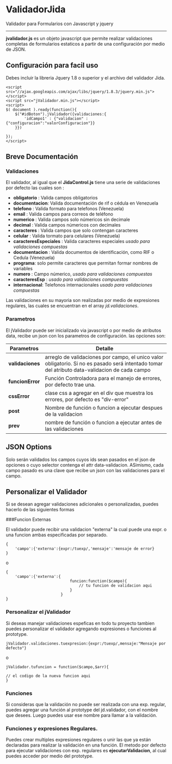 ValidadorJida
=============
Validador para Formularios con Javascript y jquery 
____

**jvalidador.js** es un objeto javascript que permite realizar validaciones completas
de formularios estaticos a partir de una configuración por medio de JSON.


## Configuración para facil uso

Debes incluir la libreria Jquery 1.8 o superior y el archivo del validador Jida.  
```
<script src="//ajax.googleapis.com/ajax/libs/jquery/1.8.3/jquery.min.js"></script>
<script src="jValidador.min.js"></script>
<script>
$( document ).ready(function(){
	$("#idBoton").jValidador({validaciones:{
		'idCampo1' : {"validacion" : {"configuracion":"valorConfiguracion"}}
	}})
 	
});
</script>
```


## Breve Documentación 


### Validaciones 
El validador, al igual que el **JidaControl.js** tiene una serie de validaciones por defecto
las cuales son :

* **obligatorio** : Valida campos obligatorios
* **documentacion**: Valida documentación de rif o cédula en Venezuela
* **telefono** : Valida formato para telefonos (Venezuela)
* **email** : Valida campos para correos de teléfono
* **numerico** : Valida campos solo númericos sin decimale
* **decimal** : Valida campos númericos con decimales
* **caracteres** : Valida campos que solo contengan caracteres
* **celular** : Valida tormato para celulares (Venezuela)
* **caracteresEspeciales** : Valida caracteres especiales *usado para validaciones compuestas*
* **documentacion** : Valida documentos de identificación, como RIF o Cedula (Venezuela)
* **programa**: solo permite caracteres que permitan formar nombres de variables 
* **numero** : Campo númerico, *usado para validaciones compuestas*
* **caracteresEsp** : *usado para validaciones compuestas*
* **internacional**: Telefonos internacionales *usado para validaciones compuestas*

Las validaciones en su mayoria son realizadas por medio de expresiones regulares, las cuales se encuentran
en el array *jd.validaciones*.

### Parametros 


El jValidador puede ser inicializado via javascript o por medio de atributos data, recibe un json
con los parametros de configuración. 
las opciones son:
 

Parametros		| Detalle
----------------|--------------
 **validaciones**	| arreglo de validaciones por campo, el unico valor obligatorio. Si no es pasado será intentado tomar del atributo data-validacion de cada campo
 **funcionError** 		| Función Controladora para el manejo de errores, por defecto trae una.
 **cssError**	| clase css a agregar en el div que muestra los errores, por defecto es "div-error" 
 **post** | Nombre de función o funcion a ejecutar despues de la validacion
 **prev** 	| nombre de función o funcion a ejecutar antes de las validaciones 
 

## JSON Options

Solo serán validados los campos cuyos ids sean pasados en el json de opciones o cuyo selector contenga el attr data-validacion. ASimismo, cada campo
pasado es una clave que recibe un json con las validaciones para el campo.


## Personalizar el Validador

Si se desean agregar validaciones adicionales o personalizadas, puedes hacerlo de las siguientes formas

###Funcion Externas

El validador puede recibir una validacion "externa" la cual puede una expr. o una funcion ambas
especificadas por separado.
```
{
	'campo':{'externa':{expr:/tuexp/,'mensaje':'mensaje de error}
}
```
o
```
{
	'campo':{'externa':{
							funcion:function($campo){
								// tu funcion de validacion aqui
							}
						}
}
```
### Personalizar el jValidador

Si deseas manejar validaciones espeficas en todo tu proyecto tambien puedes personalizar el validador
agregando expresiones o funciones al prototype.
```
jValidador.validaciones.tuexpresion:{expr:/tuexp/,mensaje:"Mensaje por defecto"}
```
o
```
jValidador.tufuncion = function($campo,$arr){

// el codigo de la nueva funcion aqui
}
```
### Funciones

Si consideras que la validación no puede ser realizada con una exp. regular, puedes agregar una
función al prototype del jd.validador, con el nombre que desees. Luego puedes usar ese nombre
para llamar a la validación.


### Funciones y expresiones Regulares.

Puedes crear multiples expresiones regulares o unir las que ya están declaradas para
realizar la validación en una función. El metodo por defecto para ejecutar validaciones
con exp. regulares es **ejecutarValidacion**, al cual puedes acceder por medio del prototype.